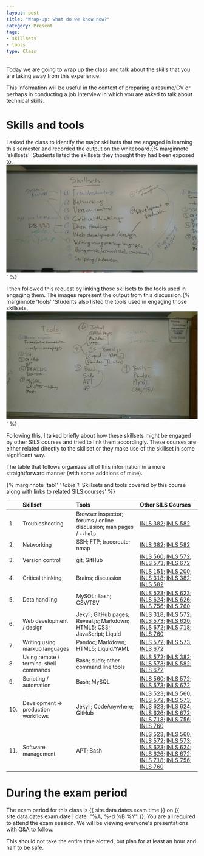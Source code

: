 ```yaml
---
layout: post
title: "Wrap-up: what do we know now?"
category: Present
tags: 
- skillsets
- tools
type: Class
---
```


Today we are going to wrap up the class and talk about the skills that you are taking away from this experience. 
<excerpt/>

This information will be useful in the context of preparing a resume/CV or perhaps in conducting a job interview in which you are asked to talk about technical skills.

# Skills and tools
I asked the class to identify the major skillsets that we engaged in learning this semester and recorded the output on the whiteboard.{% marginnote 'skillsets' 'Students listed the skillsets they thought they had been exposed to.<a href="/assets/img/learned-skillsets.jpg"><img src="/assets/img/learned-skillsets.jpg" alt="Whiteboard image of skillset list" /></a>' %} 


I then followed this request by linking those skillsets to the tools used in engaging them. 
The images represent the output from this discussion.{% marginnote 'tools' 'Students also listed the tools used in engaging those skillsets.<a href="/assets/img/learned-tools.jpg"><img src="/assets/img/learned-tools.jpg" alt="Whiteboard image of tool list" /></a>' %}

Following this, I talked briefly about how these skillsets might be engaged by other SILS courses and tried to link them accordingly. These courses are either related directly to the skillset or they make use of the skillset in some significant way.

The table that follows organizes all of this information in a more straightforward manner (with some additions of mine). 

{% marginnote 'tab1' '*Table 1*: Skillsets and tools covered by this course along with links to related SILS courses' %}

||Skillset          |Tools	|Other SILS Courses 	|  
|---  |:---	              |:---	|:---	|
|1. | Troubleshooting	  | Browser inspector; forums / online discussion; man pages / `--help`	| [INLS 382](https://sils.unc.edu/courses#382); [INLS 582](https://sils.unc.edu/courses#582) 	|  
|2. | Networking        | SSH; FTP; traceroute; nmap 	| [INLS 382](https://sils.unc.edu/courses#382); [INLS 582](https://sils.unc.edu/courses#582) 	|  
|3.  | Version control   | git; GitHub 	| [INLS 560](https://sils.unc.edu/courses#560); [INLS 572](https://sils.unc.edu/courses#572); [INLS 573](https://sils.unc.edu/courses#573); [INLS 672](https://sils.unc.edu/courses#672) 	|
|4.  | Critical thinking	| Brains; discussion 	| [INLS 151](https://sils.unc.edu/courses#151); [INLS 200](https://sils.unc.edu/courses#200); [INLS 318](https://sils.unc.edu/courses#318); [INLS 382](https://sils.unc.edu/courses#382); [INLS 582](https://sils.unc.edu/courses#582) 	|
|5.  | Data handling	    | MySQL; Bash; CSV/TSV 	| [INLS 523](https://sils.unc.edu/courses#523); [INLS 623](https://sils.unc.edu/courses#623); [INLS 624](https://sils.unc.edu/courses#624); [INLS 626](https://sils.unc.edu/courses#626); [INLS 756](https://sils.unc.edu/courses#756); [INLS 760](https://sils.unc.edu/courses#760)	|
|6.  | Web development / design	| Jekyll; GitHub pages; Reveal.js; Markdown; HTML5; CS3; JavaScript; Liquid	| [INLS 318](https://sils.unc.edu/courses#318); [INLS 572](https://sils.unc.edu/courses#572); [INLS 573](https://sils.unc.edu/courses#573); [INLS 620](https://sils.unc.edu/courses#620); [INLS 672](https://sils.unc.edu/courses#672); [INLS 718](https://sils.unc.edu/courses#718); [INLS 760](https://sils.unc.edu/courses#760)	|
|7.  | Writing using markup languages	| Pandoc; Markdown; HTML5; Liquid/YAML	| [INLS 572](https://sils.unc.edu/courses#572); [INLS 573](https://sils.unc.edu/courses#573); [INLS 672](https://sils.unc.edu/courses#672) 	|
|8.  | Using remote / terminal shell commands	| Bash; sudo; other command line tools 	| [INLS 572](https://sils.unc.edu/courses#572); [INLS 382](https://sils.unc.edu/courses#382); [INLS 573](https://sils.unc.edu/courses#573); [INLS 582](https://sils.unc.edu/courses#582); [INLS 672](https://sils.unc.edu/courses#672) 	|
|9.  | Scripting / automation	| Bash; MySQL 	| [INLS 560](https://sils.unc.edu/courses#560); [INLS 572](https://sils.unc.edu/courses#572); [INLS 573](https://sils.unc.edu/courses#573); [INLS 672](https://sils.unc.edu/courses#672)  	|
|10.  | Development -> production workflows	| Jekyll; CodeAnywhere; GitHub	| [INLS 523](https://sils.unc.edu/courses#523); [INLS 560](https://sils.unc.edu/courses#560); [INLS 572](https://sils.unc.edu/courses#572); [INLS 573](https://sils.unc.edu/courses#573); [INLS 623](https://sils.unc.edu/courses#623); [INLS 624](https://sils.unc.edu/courses#624); [INLS 626](https://sils.unc.edu/courses#626); [INLS 672](https://sils.unc.edu/courses#672); [INLS 718](https://sils.unc.edu/courses#718); [INLS 756](https://sils.unc.edu/courses#756); [INLS 760](https://sils.unc.edu/courses#760)	|
|11.  | Software management	| APT; Bash 	| [INLS 523](https://sils.unc.edu/courses#523); [INLS 560](https://sils.unc.edu/courses#560); [INLS 572](https://sils.unc.edu/courses#572); [INLS 573](https://sils.unc.edu/courses#573); [INLS 623](https://sils.unc.edu/courses#623); [INLS 624](https://sils.unc.edu/courses#624); [INLS 626](https://sils.unc.edu/courses#626); [INLS 672](https://sils.unc.edu/courses#672); [INLS 718](https://sils.unc.edu/courses#718); [INLS 756](https://sils.unc.edu/courses#756); [INLS 760](https://sils.unc.edu/courses#760)  |

# During the exam period

The exam period for this class is {{ site.data.dates.exam.time }} on {{ site.data.dates.exam.date | date: "%A, %-d %B %Y" }}. 
You are all required to attend the exam session. 
We will be viewing everyone's presentations with Q&A to follow. 

This should not take the entire time alotted, but plan for at least an hour and half to be safe. 